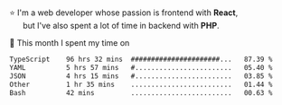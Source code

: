 ⭐ I'm a web developer whose passion is frontend with <b>React</b>,<br/>
&nbsp; &nbsp; &nbsp; but I've also spent a lot of time in backend with <b>PHP</b>.

📅 This month I spent my time on

<!--START_SECTION:waka-->

```txt
TypeScript    96 hrs 32 mins  ######################...   87.39 %
YAML          5 hrs 57 mins   #........................   05.40 %
JSON          4 hrs 15 mins   #........................   03.85 %
Other         1 hr 35 mins    .........................   01.44 %
Bash          42 mins         .........................   00.63 %
```

<!--END_SECTION:waka-->
